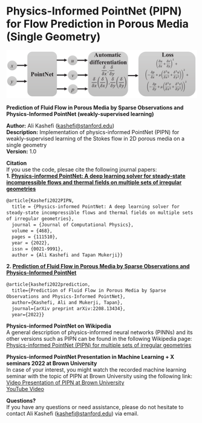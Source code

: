 # Physics-Informed PointNet (PIPN) for Flow Prediction in Porous Media (Single Geometry)

![pic](./Figure1prime_model-1.png)

**Prediction of Fluid Flow in Porous Media by Sparse Observations and Physics-Informed PointNet (weakly-supervised learning)**

**Author:** Ali Kashefi (kashefi@stanford.edu)<br>
**Description:** Implementation of physics-informed PointNet (PIPN) for weakly-supervised learning of the Stokes flow in 2D porous media on a single geometry <br>
**Version:** 1.0 <br>

**Citation** <br>
If you use the code, plesae cite the following journal papers: <br>
**1. [Physics-informed PointNet: A deep learning solver for steady-state incompressible flows and thermal fields on multiple sets of irregular geometries](https://doi.org/10.1016/j.jcp.2022.111510)**

    @article{Kashefi2022PIPN,
      title = {Physics-informed PointNet: A deep learning solver for steady-state incompressible flows and thermal fields on multiple sets of irregular geometries},
      journal = {Journal of Computational Physics},
      volume = {468},
      pages = {111510},
      year = {2022}, 
      issn = {0021-9991},
      author = {Ali Kashefi and Tapan Mukerji}}
  

**2. [Prediction of Fluid Flow in Porous Media by Sparse Observations and Physics-Informed PointNet](https://arxiv.org/abs/2208.13434)**

    @article{kashefi2022prediction,
      title={Prediction of Fluid Flow in Porous Media by Sparse Observations and Physics-Informed PointNet},
      author={Kashefi, Ali and Mukerji, Tapan},
      journal={arXiv preprint arXiv:2208.13434},
      year={2022}}
    
**Physics-informed PointNet on Wikipedia** <br>
A general description of physics-informed neural networks (PINNs) and its other versions such as PIPN can be found in the following Wikipedia page:<br>
[Physics-informed PointNet (PIPN) for multiple sets of irregular geometries](https://en.wikipedia.org/wiki/Physics-informed_neural_networks#Physics-informed_PointNet_(PIPN)_for_multiple_sets_of_irregular_geometries)

**Physics-informed PointNet Presentation in Machine Learning + X seminars 2022 at Brown University**<br>
In case of your interest, you might watch the recorded machine learning seminar with the topic of PIPN at Brown University using the following link:<br> 
[Video Presentation of PIPN at Brown University](https://www.dropbox.com/s/oafbjl6xaihotqa/GMT20220325-155140_Recording_2560x1440.mp4?dl=0) <br>
[YouTube Video](https://www.youtube.com/watch?v=faeHARnPSVE)


**Questions?** <br>
If you have any questions or need assistance, please do not hesitate to contact Ali Kashefi (kashefi@stanford.edu) via email. 
